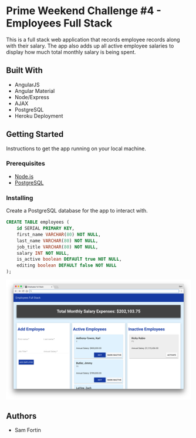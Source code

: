 # Prime Weekend Challenge #4 - Employees Full Stack

This is a full stack web application that records employee records along with their salary. The app also adds up all active employee salaries to display how much total monthly salary is being spent. 

## Built With

* AngularJS
* Angular Material
* Node/Express
* AJAX
* PostgreSQL
* Heroku Deployment
## Getting Started 

Instructions to get the app running on your local machine. 

### Prerequisites

- [Node.js](https://nodejs.org/en/)
- [PostgreSQL](https://www.postgresql.org/)
### Installing

Create a PostgreSQL database for the app to interact with.

```sql
CREATE TABLE employees (
    id SERIAL PRIMARY KEY,
    first_name VARCHAR(80) NOT NULL,
    last_name VARCHAR(80) NOT NULL,
    job_title VARCHAR(80) NOT NULL,
    salary INT NOT NULL,
    is_active boolean DEFAUlT true NOT NULL,
    editing boolean DEFAULT false NOT NULL
);

```

<img src="public/employee-tracking.png" width="800" />

## Authors

* Sam Fortin
